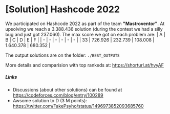 # [Solution] Hashcode 2022 

We participated on Hashcode 2022 as part of the team **"Mastroventor"**.
At upsolving we reach a 3.388.436 solution (during the contest we had a silly bug and just got 237.060). 
The max score we got on each problem are:
| A | B | C | D | E | F | 
| - | - | - | - | - | - |
| 33 | 726.926 | 232.739 | 108.008 | 1.640.378 | 680.352 |

The output solutions are on the folder:  `./BEST_OUTPUTS`

More details and comparision with top rankeds at: https://shorturl.at/hvyAF

##### Links
- Discussions (about other solutions) can be found at https://codeforces.com/blog/entry/100289
- Awsome solution to D (3 M points): https://twitter.com/FakePsyho/status/1496973852093685760
